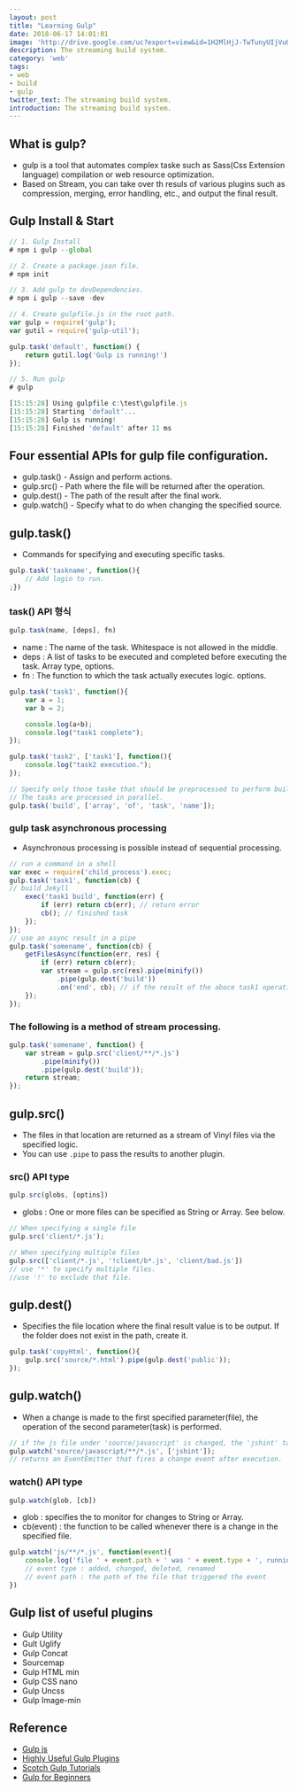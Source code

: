 ```yaml
---
layout: post
title: "Learning Gulp"
date: 2018-06-17 14:01:01
image: 'http://drive.google.com/uc?export=view&id=1H2MlHjJ-TwTunyUIjVuQDo0BvniCwgl0'
description: The streaming build system.
category: 'web'
tags:
- web
- build
- gulp
twitter_text: The streaming build system.
introduction: The streaming build system.
---
```


## What is gulp?

- gulp is a tool that automates complex taske such as Sass(Css Extension language) compilation or web resource optimization.
- Based on Stream, you can take over th resuls of various plugins such as compression, merging, error handling, etc., and output the final result.

## Gulp Install & Start
```js
// 1. Gulp Install
# npm i gulp --global

// 2. Create a package.json file.
# npm init

// 3. Add gulp to devDependencies.
# npm i gulp --save -dev

// 4. Create gulpfile.js in the root path.
var gulp = require('gulp');
var gutil = require('gulp‐util');

gulp.task('default', function() {
    return gutil.log('Gulp is running!')
});

// 5. Run gulp
# gulp

[15:15:28] Using gulpfile c:\test\gulpfile.js
[15:15:28] Starting 'default'...
[15:15:28] Gulp is running!
[15:15:28] Finished 'default' after 11 ms
```

## Four essential APIs for gulp file configuration.
- gulp.task() - Assign and perform actions.
- gulp.src() - Path where the file will be returned after the operation.
- gulp.dest() - The path of the result after the final work.
- gulp.watch() - Specify what to do when changing the specified source.

## gulp.task()
- Commands for specifying and executing specific tasks.

```js
gulp.task('taskname', function(){
    // Add login to run.
;})
```

### task() API 형식

```js
gulp.task(name, [deps], fn)
```

- name : The name of the task. Whitespace is not allowed in the middle.
- deps : A list of tasks to be executed and completed before executing the task. Array type, options.
- fn : The function to which the task actually executes logic. options.

```js
gulp.task('task1', function(){
    var a = 1;
    var b = 2;

    console.log(a+b);
    console.log("task1 complete");
});

gulp.task('task2', ['task1'], function(){
    console.log("task2 execution.");
});

// Specify only those taske that should be preprocessed to perform build operations, except for funcion.
// The tasks are processed in parallel.
gulp.task('build', ['array', 'of', 'task', 'name']); 
```

### gulp task asynchronous processing
- Asynchronous processing is possible instead of sequential processing.

```js
// run a command in a shell 
var exec = require('child_process').exec; 
gulp.task('task1', function(cb) {
// build Jekyll 
    exec('task1 build', function(err) {
        if (err) return cb(err); // return error 
        cb(); // finished task 
    }); 
});
// use an async result in a pipe 
gulp.task('somename', function(cb) {
    getFilesAsync(function(err, res) {
        if (err) return cb(err);
        var stream = gulp.src(res).pipe(minify())
            .pipe(gulp.dest('build')) 
            .on('end', cb); // if the result of the aboce task1 operation is returned to the callback, the somename is executed.
    });
});
```

### The following is a method of stream processing.

```js
gulp.task('somename', function() {
    var stream = gulp.src('client/**/*.js')
        .pipe(minify())
        .pipe(gulp.dest('build')); 
    return stream; 
});
```

## gulp.src()
- The files in that location are returned as a stream of Vinyl files via the specified logic.
- You can use ```.pipe``` to pass the results to another plugin.
### src() API type

```js
gulp.src(globs, [optins])
```

- globs : One or more files can be specified as String or Array. See below.

```js
// When specifying a single file
gulp.src('client/*.js');

// When specifying multiple files
gulp.src(['client/*.js', '!client/b*.js', 'client/bad.js'])
// use '*' to specify multiple files.
//use '!' to exclude that file.
```

## gulp.dest()
- Specifies the file location where the final result value is to be output. If the folder does not exist in the path, create it.

```js
gulp.task('copyHtml', function(){
    gulp.src('source/*.html').pipe(gulp.dest('public'));
});
```

## gulp.watch()
- When a change is made to the first specified parameter(file), the operation of the second parameter(task) is performed.

```js
// if the js file under 'source/javascript' is changed, the 'jshint' task is executed.
gulp.watch('source/javascript/**/*.js', ['jshint']);
// returns an EventEmitter that fires a change event after execution.
```

### watch() API type

```js
gulp.watch(glob, [cb])
```

- glob : specifies the to monitor for changes to String or Array.
- cb(event) : the function to be called whenever there is a change in the specified file.

```js
gulp.watch('js/**/*.js', function(event){
    console.log('file ' + event.path + ' was ' + event.type + ', running tasks...');
    // event type : added, changed, deleted, renamed
    // event path : the path of the file that triggered the event 
})
```

## Gulp list of useful plugins
- Gulp Utility
- Gult Uglify
- Gulp Concat
- Sourcemap
- Gulp HTML min
- Gulp CSS nano
- Gulp Uncss
- Gulp Image-min

## Reference
- [Gulp js](https://gulpjs.com/)
- [Highly Useful Gulp Plugins](https://ilikekillnerds.com/2014/11/10-highly-useful-gulp-js-plugins-for-a-super-ninja-front-end-workflow/)
- [Scotch Gulp Tutorials](https://scotch.io/tutorials/automate-your-tasks-easily-with-gulp-js)
- [Gulp for Beginners](https://css-tricks.com/gulp-for-beginners/)